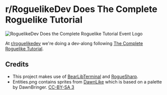 # r/RoguelikeDev Does The Complete Roguelike Tutorial

![RoguelikeDev Does the Complete Roguelike Tutorial Event Logo](https://i.imgur.com/ksc9EW3.png)

At [r/roguelikedev](https://www.reddit.com/r/roguelikedev/) we're doing a dev-along following [The Complete Roguelike Tutorial](http://www.roguebasin.com/index.php?title=Complete_Roguelike_Tutorial,_using_python%2Blibtcod).

## Credits
* This project makes use of [BearLibTerminal](http://foo.wyrd.name/en:bearlibterminal) and [RogueSharp](https://bitbucket.org/FaronBracy/roguesharp).
* Entities.png contains sprites from [DawnLike](https://opengameart.org/content/dawnlike-16x16-universal-rogue-like-tileset-v181) which is based on a palette by DawnBringer. [CC-BY-SA 3](https://creativecommons.org/licenses/by-sa/3.0/) 
